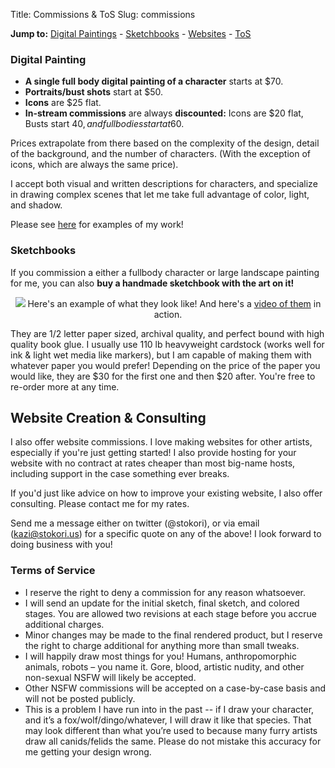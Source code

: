 Title: Commissions & ToS
Slug: commissions

<strong>Jump to:</strong>
<a href="#artSection">Digital Paintings</a> - <a href="#bookSection">Sketchbooks</a> - <a href="#websiteSection">Websites</a> - <a href="#tos">ToS</a>

### <div id="artSection">Digital Painting</div> ###

* **A single full body digital painting of a character** starts at $70. 
* **Portraits/bust shots** start at $50. 
* **Icons** are $25 flat.
* **In-stream commissions** are always **discounted:** Icons are $20 flat, Busts start $40, and fullbodies start at 60$.

Prices extrapolate from there based on the complexity of the design, detail of the background, and the number of characters. (With the exception of icons, which are always the same price).

I accept both visual and written descriptions for characters, and specialize in drawing complex scenes that let me take full advantage of color, light, and shadow.

Please see [here](http://www.stokori.us/art/) for examples of my work!

### <div id="bookSection"> Sketchbooks </div> ###

If you commission a either a fullbody character or large landscape painting for me, you can also **buy a handmade sketchbook with the art on it!** 

<div align="center">
<img src="/thumbs/horizontal/sketchbooks.jpg">
Here's an example of what they look like! And here's a <a href="https://twitter.com/stokori/status/927316541577859078)">video of them</a> in action.</div>

They are 1/2 letter paper sized, archival quality, and perfect bound with high quality book glue. I usually use 110 lb heavyweight cardstock (works well for ink & light wet media like markers), but I am capable of making them with whatever paper you would prefer!
Depending on the price of the paper you would like, they are $30 for the first one and then $20 after. You're free to re-order more at any time.

## <div id="websiteSection"> Website Creation & Consulting </div> ##

I also offer website commissions. I love making websites for other artists, especially if you're just getting started! I also provide hosting for your website with no contract at rates cheaper than most big-name hosts, including support in the case something ever breaks.

If you'd just like advice on how to improve your existing website, I also offer consulting. Please contact me for my rates.

Send me a message either on twitter (@stokori), or via email (kazi@stokori.us) for a specific quote on any of the above! I look forward to doing business with you!

### <div id="tos">Terms of Service</div> ###

 * I reserve the right to deny a commission for any reason whatsoever.
 * I will send an update for the initial sketch, final sketch, and colored stages. You are allowed two revisions at each stage before you accrue additional charges.
 *  Minor changes may be made to the final rendered product, but I reserve the right to charge additional for anything more than small tweaks.
 * I will happily draw most things for you! Humans, anthropomorphic animals, robots – you name it. Gore, blood, artistic nudity, and other non-sexual NSFW will likely be accepted.
 * Other NSFW commissions will be accepted on a case-by-case basis and will not be posted publicly.
 * This is a problem I have run into in the past -- if I draw your character, and it’s a fox/wolf/dingo/whatever, I will draw it like that species. That may look different than what you’re used to because many furry artists draw all canids/felids the same. Please do not mistake this accuracy for me getting your design wrong.
